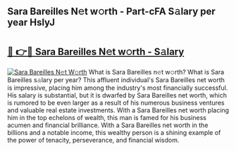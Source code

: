 ## Sara Bareilles N𝚎t w𝚘rth - Part-cFA S𝚊lary per year HslyJ

# <h2><a href="http://gc1xeov.nevu.top/?p=Sara+Bareilles">🔗 👉🔴 Sara Bareilles N𝚎t w𝚘rth - S𝚊lary</a></h2>

[![Sara Bareilles N𝚎t W𝚘rth](https://i.imgur.com/Oavwk0R.jpeg)](http://gc1xeov.nevu.top/?p=Sara+Bareilles)
What is Sara Bareilles n𝚎t w𝚘rth? What is Sara Bareilles s𝚊lary per year?
This affluent individual's Sara Bareilles net worth is impressive, placing him among the industry's most financially successful. His salary is substantial, but it is dwarfed by Sara Bareilles net worth, which is rumored to be even larger as a result of his numerous business ventures and valuable real estate investments. With a Sara Bareilles net worth placing him in the top echelons of wealth, this man is famed for his business acumen and financial brilliance. With a Sara Bareilles net worth in the billions and a notable income, this wealthy person is a shining example of the power of tenacity, perseverance, and financial wisdom.
